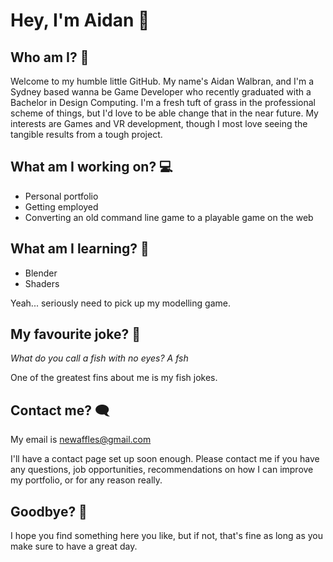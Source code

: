 # Hey, I'm Aidan 🦊

## Who am I? 🙌
Welcome to my humble little GitHub. My name's Aidan Walbran, and I'm a Sydney based wanna be Game Developer who recently graduated with a Bachelor in Design Computing. I'm a fresh tuft of grass in the professional scheme of things, but I'd love to be able change that in the near future. My interests are Games and VR development, though I most love seeing the tangible results from a tough project.

## What am I working on? 💻
- Personal portfolio
- Getting employed
- Converting an old command line game to a playable game on the web

## What am I learning? 💭
- Blender
- Shaders

Yeah... seriously need to pick up my modelling game.

## My favourite joke? 🐳
_What do you call a fish with no eyes? A fsh_

One of the greatest fins about me is my fish jokes.

## Contact me? 🗨️
My email is newaffles@gmail.com

I'll have a contact page set up soon enough. Please contact me if you have any questions, job opportunities, recommendations on how I can improve my portfolio, or for any reason really.


## Goodbye? 👋
I hope you find something here you like, but if not, that's fine as long as you make sure to have a great day.
